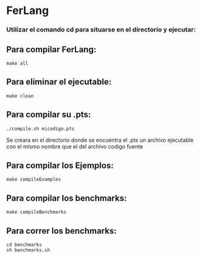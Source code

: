 # FerLang
### Utilizar el comando cd para situarse en el directorio y ejecutar:
## Para compilar FerLang:
  ```
  make all
  ```
## Para eliminar el ejecutable:
  ```
  make clean
  ```
## Para compilar su .pts:
  ```
  ./compile.sh micodigo.pts
  ```  
  Se creara en el directorio donde se encuentra el .pts un archivo ejecutable con el mismo nombre que el del archivo codigo fuente
## Para compilar los Ejemplos:
  ```
  make compileExamples
  ```

## Para compilar los benchmarks:
  ```
  make compileBenchmarks
  ```
## Para correr los benchmarks:
  ```
  cd benchmarks
  sh benchmarks.sh
  ```
